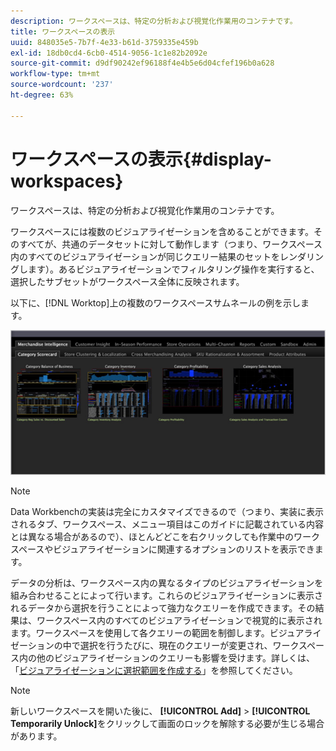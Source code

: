 ```yaml
---
description: ワークスペースは、特定の分析および視覚化作業用のコンテナです。
title: ワークスペースの表示
uuid: 848035e5-7b7f-4e33-b61d-3759335e459b
exl-id: 18db0cd4-6cb0-4514-9056-1c1e82b2092e
source-git-commit: d9df90242ef96188f4e4b5e6d04cfef196b0a628
workflow-type: tm+mt
source-wordcount: '237'
ht-degree: 63%

---
```


# ワークスペースの表示{#display-workspaces}

ワークスペースは、特定の分析および視覚化作業用のコンテナです。

ワークスペースには複数のビジュアライゼーションを含めることができます。そのすべてが、共通のデータセットに対して動作します（つまり、ワークスペース内のすべてのビジュアライゼーションが同じクエリー結果のセットをレンダリングします）。あるビジュアライゼーションでフィルタリング操作を実行すると、選択したサブセットがワークスペース全体に反映されます。

以下に、[!DNL Worktop]上の複数のワークスペースサムネールの例を示します。

![](assets/client-wksp.png)

>[!NOTE]
>
>Data Workbenchの実装は完全にカスタマイズできるので（つまり、実装に表示されるタブ、ワークスペース、メニュー項目はこのガイドに記載されている内容とは異なる場合があるので）、ほとんどどこを右クリックしても作業中のワークスペースやビジュアライゼーションに関連するオプションのリストを表示できます。

データの分析は、ワークスペース内の異なるタイプのビジュアライゼーションを組み合わせることによって行います。これらのビジュアライゼーションに表示されるデータから選択を行うことによって強力なクエリーを作成できます。その結果は、ワークスペース内のすべてのビジュアライゼーションで視覚的に表示されます。ワークスペースを使用して各クエリーの範囲を制御します。ビジュアライゼーションの中で選択を行うたびに、現在のクエリーが変更され、ワークスペース内の他のビジュアライゼーションのクエリーも影響を受けます。詳しくは、「[ビジュアライゼーションに選択範囲を作成する](../../../home/c-get-started/c-vis/c-sel-vis/c-sel-vis.md#concept-012870ec22c7476e9afbf3b8b2515746)」を参照してください。

>[!NOTE]
>
>新しいワークスペースを開いた後に、 **[!UICONTROL Add]** > **[!UICONTROL Temporarily Unlock]**&#x200B;をクリックして画面のロックを解除する必要が生じる場合があります。
